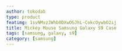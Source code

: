 ```yaml
---
author: tokodab
type: product
featimg: 1svNMvzJWhb0DXwOGJhL-CokcOywbO2ij
title: Mickey Mouse Samsung Galaxy S9 Case
tags: [samsung, galaxy, s9]
category: [samsung]
---
```

